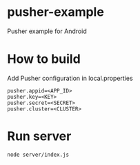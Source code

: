 # pusher-example
Pusher example for Android

# How to build
Add Pusher configuration in local.properties

```
pusher.appid=<APP_ID>
pusher.key=<KEY>
pusher.secret=<SECRET>
pusher.cluster=<CLUSTER>
```

# Run server

```
node server/index.js
```
